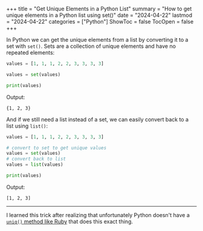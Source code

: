 +++
title = "Get Unique Elements in a Python List"
summary = "How to get unique elements in a Python list using set()"
date = "2024-04-22"
lastmod = "2024-04-22"
categories = ["Python"]
ShowToc = false
TocOpen = false
+++

In Python we can get the unique elements from a list by converting it to a set with `set()`. Sets are a collection of unique elements and have no repeated elements:

```python
values = [1, 1, 1, 2, 2, 3, 3, 3, 3]

values = set(values)

print(values)
```

Output:

```
{1, 2, 3}
```

And if we still need a list instead of a set, we can easily convert back to a list using `list()`:

```python
values = [1, 1, 1, 2, 2, 3, 3, 3, 3]

# convert to set to get unique values
values = set(values)
# convert back to list
values = list(values)

print(values)
```

Output:

```
[1, 2, 3]
```

---

I learned this trick after realizing that unfortunately Python doesn't have a [`uniq()` method like Ruby](https://apidock.com/ruby/Array/uniq) that does this exact thing.
